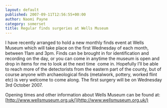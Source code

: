 ```yaml
---
layout: default
published: 2007-09-11T12:56:55+00:00
author: Naomi Payne
category: somerset
title: Regular finds surgeries at Wells Museum
---
```


I have recently arranged to hold a new monthly finds event at Wells Museum which will take place on the first Wednesday of each month, between 11am and 3pm. Finds can be brought in for identification and recording on the day, or you can come in anytime the museum is open and drop in items for me to look at the next time  come in. Hopefully I’ll be able to reach more of the detectorists from the eastern part of the county, but of course anyone with archaeological finds (metalwork, pottery, worked flint etc) is very welcome to come along. The first surgery will be on Wednesday 3rd October 2007.

Opening times and other information about Wells Museum can be found at: [http://www.wellsmuseum.org.uk/](http://www.wellsmuseum.org.uk/)
